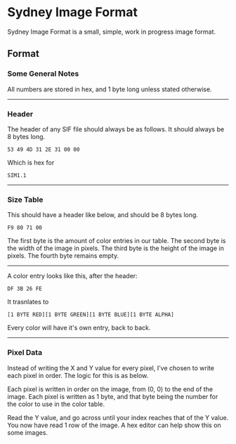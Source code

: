 # Sydney Image Format

Sydney Image Format is a small, simple, work in progress image format.

## Format

### Some General Notes

All numbers are stored in hex, and 1 byte long unless stated otherwise.

---
### Header

The header of any SIF file should always be as follows. It should always be 8 bytes long.

```
53 49 4D 31 2E 31 00 00
```

Which is hex for

```
SIM1.1  
```

---
### Size Table

This should have a header like below, and should be 8 bytes long.

```
F9 80 71 00
```

The first byte is the amount of color entries in our table. The second byte is the width of the image in pixels. The third byte is the height of the image in pixels. The fourth byte remains empty.

---

A color entry looks like this, after the header:

```
DF 3B 26 FE
```

It trasnlates to

```
[1 BYTE RED][1 BYTE GREEN][1 BYTE BLUE][1 BYTE ALPHA]
```

Every color will have it's own entry, back to back.

---
### Pixel Data

Instead of writing the X and Y value for every pixel, I've chosen to write each pixel in order. The logic for this is as below.

Each pixel is written in order on the image, from (0, 0) to the end of the image. Each pixel is written as 1 byte, and that byte being the number for the color to use in the color table.

Read the Y value, and go across until your index reaches that of the Y value. You now have read 1 row of the image. A hex editor can help show this on some images. 
